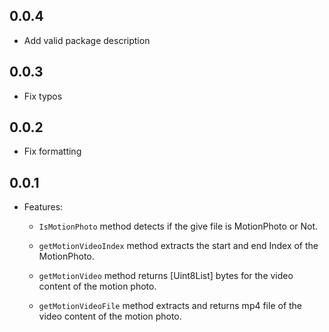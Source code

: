 ## 0.0.4
- Add valid package description

## 0.0.3
- Fix typos

## 0.0.2
- Fix formatting

## 0.0.1

* Features: 
    - `IsMotionPhoto` method detects if the give file is MotionPhoto or Not.

    - `getMotionVideoIndex` method extracts the start and end Index of the MotionPhoto.

    - `getMotionVideo` method returns [Uint8List] bytes for the video content of the motion photo.

    - `getMotionVideoFile` method extracts and returns mp4 file of the video content of the motion photo.

